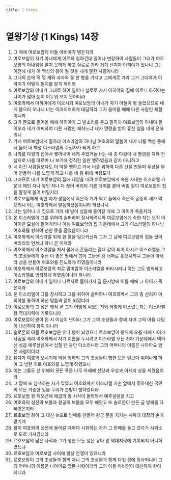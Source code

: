```yaml
---
title: 1 Kings
---
```


# 열왕기상 (1 Kings) 14장
1. 그 때에 여로보암의 아들 아비야가 병든지라
1. 여로보암이 자기 아내에게 이르되 청하건대 일어나 변장하여 사람들이 그대가 여로보암의 아내임을 알지 못하게 하고 실로로 가라 거기 선지자 아히야가 있나니 그는 이전에 내가 이 백성의 왕이 될 것을 내게 말한 사람이니라
1. 그대의 손에 떡 열 개와 과자와 꿀 한 병을 가지고 그에게로 가라 그가 그대에게 이 아이가 어떻게 될지를 알게 하리라
1. 여로보암의 아내가 그대로 하여 일어나 실로로 가서 아히야의 집에 이르니 아히야는 나이가 많아 눈이 어두워 보지 못하더라
1. 여호와께서 아히야에게 이르시되 여로보암의 아내가 자기 아들이 병 들었으므로 네게 물으러 오나니 너는 이러이러하게 대답하라 그가 들어올 때에 다른 사람인 체함이니라
1. 그가 문으로 들어올 때에 아히야가 그 발소리를 듣고 말하되 여로보암의 아내여 들어오라 네가 어찌하여 다른 사람인 체하느냐 내가 명령을 받아 흉한 일을 네게 전하리니
1. 가서 여로보암에게 말하라 이스라엘의 하나님 여호와의 말씀이 내가 너를 백성 중에서 들어 내 백성 이스라엘의 주권자가 되게 하고
1. 나라를 다윗의 집에서 찢어내어 네게 주었거늘 너는 내 종 다윗이 내 명령을 지켜 전심으로 나를 따르며 나 보기에 정직한 일만 행하였음과 같지 아니하고
1. 네 이전 사람들보다도 더 악을 행하고 가서 너를 위하여 다른 신을 만들며 우상을 부어 만들어 나를 노엽게 하고 나를 네 등 뒤에 버렸도다
1. 그러므로 내가 여로보암의 집에 재앙을 내려 여로보암에게 속한 사내는 이스라엘 가운데 매인 자나 놓인 자나 다 끊어 버리되 거름 더미를 쓸어 버림 같이 여로보암의 집을 말갛게 쓸어 버릴지라
1. 여로보암에게 속한 자가 성읍에서 죽은즉 개가 먹고 들에서 죽은즉 공중의 새가 먹으리니 이는 여호와께서 말씀하셨음이니라 하셨나니
1. 너는 일어나 네 집으로 가라 네 발이 성읍에 들어갈 때에 그 아이가 죽을지라
1. 온 이스라엘이 그를 위하여 슬퍼하며 장사하려니와 여로보암에게 속한 자는 오직 이 아이만 묘실에 들어가리니 이는 여로보암의 집 가운데에서 그가 이스라엘의 하나님 여호와를 향하여 선한 뜻을 품었음이니라
1. 여호와께서 이스라엘 위에 한 왕을 일으키신즉 그가 그 날에 여로보암의 집을 끊어 버리리라 언제냐 하니 곧 이제라
1. 여호와께서 이스라엘을 쳐서 물에서 흔들리는 갈대 같이 되게 하시고 이스라엘을 그의 조상들에게 주신 이 좋은 땅에서 뽑아 그들을 강 너머로 흩으시리니 그들이 아세라 상을 만들어 여호와를 진노하게 하였음이니라
1. 여호와께서 여로보암의 죄로 말미암아 이스라엘을 버리시리니 이는 그도 범죄하고 이스라엘로 범죄하게 하였음이니라 하니라
1. 여로보암의 아내가 일어나 디르사로 돌아가서 집 문지방에 이를 때에 그 아이가 죽은지라
1. 온 이스라엘이 그를 장사하고 그를 위하여 슬퍼하니 여호와께서 그의 종 선지자 아히야를 통하여 하신 말씀과 같이 되었더라
1. 여로보암의 그 남은 행적 곧 그가 어떻게 싸웠는지와 어떻게 다스렸는지는 이스라엘 왕 역대지략에 기록되니라
1. 여로보암이 왕이 된 지 이십이 년이라 그가 그의 조상들과 함께 자매 그의 아들 나답이 대신하여 왕이 되니라
1. 솔로몬의 아들 르호보암은 유다 왕이 되었으니 르호보암이 왕위에 오를 때에 나이가 사십일 세라 여호와께서 자기 이름을 두시려고 이스라엘 모든 지파 가운데에서 택하신 성읍 예루살렘에서 십칠 년 동안 다스리니라 그의 어머니의 이름은 나아마요 암몬 사람이더라
1. 유다가 여호와 보시기에 악을 행하되 그의 조상들이 행한 모든 일보다 뛰어나게 하여 그 범한 죄로 여호와를 노엽게 하였으니
1. 이는 그들도 산 위에와 모든 푸른 나무 아래에 산당과 우상과 아세라 상을 세웠음이라
1. 그 땅에 또 남색하는 자가 있었고 여호와께서 이스라엘 자손 앞에서 쫓아내신 국민의 모든 가증한 일을 무리가 본받아 행하였더라
1. 르호보암 왕 제오년에 애굽의 왕 시삭이 올라와서 예루살렘을 치고
1. 여호와의 성전의 보물과 왕궁의 보물을 모두 빼앗고 또 솔로몬이 만든 금 방패를 다 빼앗은지라
1. 르호보암 왕이 그 대신 놋으로 방패를 만들어 왕궁 문을 지키는 시위대 대장의 손에 맡기매
1. 왕이 여호와의 성전에 들어갈 때마다 시위하는 자가 그 방패를 들고 갔다가 시위소로 도로 가져갔더라
1. 르호보암의 남은 사적과 그가 행한 모든 일은 유다 왕 역대지략에 기록되지 아니하였느냐
1. 르호보암과 여로보암 사이에 항상 전쟁이 있으니라
1. 르호보암이 그의 조상들과 함께 자니 그의 조상들과 함께 다윗 성에 장사되니라 그의 어머니의 이름은 나아마요 암몬 사람이더라 그의 아들 아비얌이 대신하여 왕이 되니라